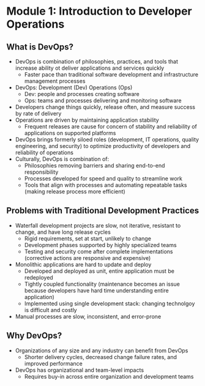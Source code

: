 # Module 1: Introduction to Developer Operations

## What is DevOps?

- DevOps is combination of philosophies, practices, and tools that increase ability ot deliver applications and services quickly
  - Faster pace than traditional software development and infrastructure management processes
- DevOps: Development (Dev) Operations (Ops)
  - Dev: people and processes creating software
  - Ops: teams and processes delivering and monitoring software
- Developers change things quickly, release often, and measure success by rate of delivery
- Operations are driven by maintaining application stability
  - Frequent releases are cause for concern of stability and reliability of applications on supported platforms
- DevOps brings formerly siloed roles (development, IT operations, quality engineering, and security) to optimize productivity of developers and reliability of operations
- Culturally, DevOps is combination of:
  - Philosophies removing barriers and sharing end-to-end responsibility
  - Processes developed for speed and quality to streamline work
  - Tools that align with processes and automating repeatable tasks (making release process more efficient)

## Problems with Traditional Development Practices

- Waterfall development projects are slow, not iterative, resistant to change, and have long release cycles
  - Rigid requirements, set at start, unlikely to change
  - Development phases supported by highly specialized teams
  - Testing and security come after complete implementations (corrective actions are responsive and expensive)
- Monolithic applications are hard to update and deploy 
  - Developed and deployed as unit, entire application must be redeployed
  - Tightly coupled functionality (maintenance becomes an issue because developers have hard time understanding entire application)
  - Implemented using single development stack: changing technolgoy is difficult and costly
- Manual processes are slow, inconsistent, and error-prone

## Why DevOps?

- Organizations of any size and any industry can benefit from DevOps
  - Shorter delivery cycles, decreased change failure rates, and improved performance
- DevOps has organizational and team-level impacts
  - Requires buy-in across entire organization and development teams
